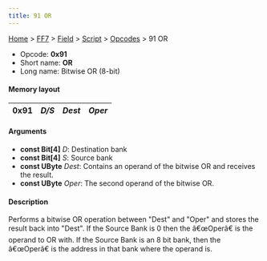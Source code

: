 ```yaml
---
title: 91 OR
---
```


[Home](../../../../Main%20Page.md.md) > [FF7](../../../../FF7.md) > [Field](../../../Field.md) > [Script](../../Script.md) > [Opcodes](../Opcodes.md) > 91 OR

-   Opcode: **0x91**
-   Short name: **OR**
-   Long name: Bitwise OR (8-bit)

#### Memory layout

| 0x91 | *D/S* | *Dest* | *Oper* |
|------|-------|--------|--------|

#### Arguments

-   **const Bit\[4\]** *D*: Destination bank
-   **const Bit\[4\]** *S*: Source bank
-   **const UByte** *Dest*: Contains an operand of the bitwise OR and
    receives the result.
-   **const UByte** *Oper*: The second operand of the bitwise OR.

#### Description

Performs a bitwise OR operation between "Dest" and "Oper" and stores the
result back into "Dest". If the Source Bank is 0 then the â€œOperâ€ is
the operand to OR with. If the Source Bank is an 8 bit bank, then the
â€œOperâ€ is the address in that bank where the operand is.
